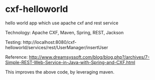cxf-helloworld
==============

hello world app which use apache cxf and rest service

Technology:
Apache CXF, Maven, Spring, REST, Jackson

Testing:
http://localhost:8080/cxf-helloworld/services/rest/UserManager/insertUser

Reference:
http://www.dreamsyssoft.com/blog/blog.php?/archives/7-Simple-REST-Web-Service-in-Java-with-Spring-and-CXF.html

This improves the above code, by leveraging maven.
